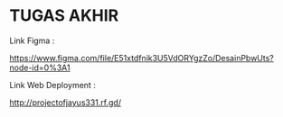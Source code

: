 # TUGAS AKHIR

Link Figma : 

https://www.figma.com/file/E51xtdfnik3U5VdORYgzZo/DesainPbwUts?node-id=0%3A1

Link Web Deployment :

http://projectofjayus331.rf.gd/
